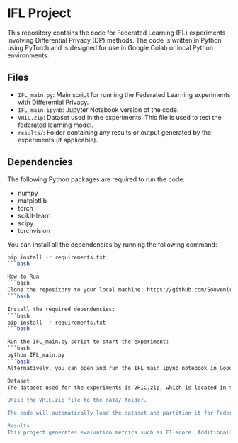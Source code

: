 # IFL Project

This repository contains the code for Federated Learning (FL) experiments involving Differential Privacy (DP) methods. The code is written in Python using PyTorch and is designed for use in Google Colab or local Python environments.

## Files

- `IFL_main.py`: Main script for running the Federated Learning experiments with Differential Privacy.
- `IFL_main.ipynb`: Jupyter Notebook version of the code.
- `VRIC.zip`: Dataset used in the experiments. This file is used to test the federated learning model.
- `results/`: Folder containing any results or output generated by the experiments (if applicable).

## Dependencies

The following Python packages are required to run the code:

- numpy
- matplotlib
- torch
- scikit-learn
- scipy
- torchvision

You can install all the dependencies by running the following command:

```bash
pip install -r requirements.txt
```bash

How to Run
```bash
Clone the repository to your local machine: https://github.com/Souvenir060/IFL_Project.git
```bash

Install the required dependencies:
```bash
pip install -r requirements.txt
```bash

Run the IFL_main.py script to start the experiment:
```bash
python IFL_main.py
```bash
Alternatively, you can open and run the IFL_main.ipynb notebook in Google Colab or Jupyter Notebook.

Dataset
The dataset used for the experiments is VRIC.zip, which is located in the data/ folder. If you don't have the dataset, you can request it or use a similar dataset for your experiments.

Unzip the VRIC.zip file to the data/ folder.

The code will automatically load the dataset and partition it for Federated Learning experiments.

Results
This project generates evaluation metrics such as F1-score. Additionally, charts and figures generated from these results are included in the paper, but not stored in the GitHub repository.
